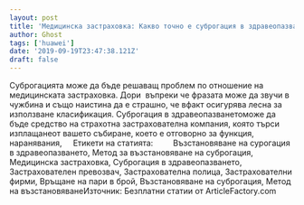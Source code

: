 ```yaml
---
layout: post
title: 'Медицинска застраховка: Какво точно е суброгация в здравеопазването?'
author: Ghost
tags: ['huawei']
date: '2019-09-19T23:47:38.121Z'
draft: false
---
```


Суброгацията може да бъде решаващ проблем по отношение на медицинската застраховка. Дори  въпреки че фразата може да звучи в чужбина и също наистина да е страшно, че вфакт осигурява лесна за използване класификация. Суброгация в здравеопазванетоможе да бъде средство на страхотна застрахователна компания, която търси изплащанеот вашето събиране, което е отговорно за функция, наранявания,     Етикети на статията:         Възстановяване на сурогация в здравеопазването, Метод за възстановяване на суброгация, Медицинска застраховка, Суброгация в здравеопазването, Застрахователен превозвач, Застрахователна полица, Застрахователни фирми, Връщане на пари в брой, Възстановяване на суброгация, Метод на възстановяванеИзточник: Безплатни статии от ArticleFactory.com
